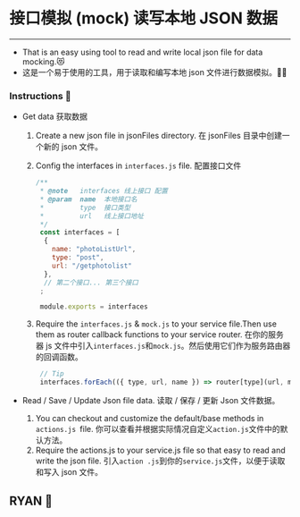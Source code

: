 # 接口模拟 (mock) 读写本地 JSON 数据

****************************************************************

- That is an easy using tool to read and write local json file for data mocking.😻
- 这是一个易于使用的工具，用于读取和编写本地 json 文件进行数据模拟。👏🏻

### Instructions 🔧

* Get data 获取数据

  1. Create a new json file in jsonFiles directory. 在 jsonFiles 目录中创建一个新的 json 文件。
  2. Config the interfaces in `interfaces.js` file. 配置接口文件

      ```js
      /**
       * @note   interfaces 线上接口 配置
       * @param  name  本地接口名
       *         type  接口类型
       *         url   线上接口地址
       */
       const interfaces = [
        {
          name: "photoListUrl",
          type: "post",
          url: "/getphotolist"
        },
        // 第二个接口... 第三个接口
       ;

       module.exports = interfaces
      ```

  3. Require the `interfaces.js` & `mock.js` to your service file.Then use them as  router callback functions to your service router. 在你的服务器 js 文件中引入`interfaces.js`和`mock.js`。然后使用它们作为服务路由器的回调函数。

     ```js
      // Tip
      interfaces.forEach(({ type, url, name }) => router[type](url, mock  [name]));
     ```

* Read / Save / Update Json file data. 读取 / 保存 / 更新 Json 文件数据。
   1. You can checkout and customize the default/base methods in `actions.js `file. 你可以查看并根据实际情况自定义`action.js`文件中的默认方法。
   2. Require the actions.js to your service.js file so that easy to read and write the json file. 引入`action .js`到你的`service.js`文件，以便于读取和写入 json 文件。

## RYAN 👾